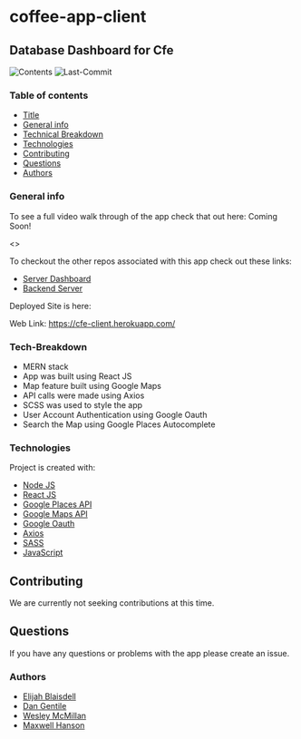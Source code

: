 # coffee-app-client

## Database Dashboard for Cfe

![Contents](https://img.shields.io/github/languages/top/dan-gentile/coffee-app-client)
![Last-Commit](https://img.shields.io/github/last-commit/dan-gentile/coffee-app-client)

### Table of contents

- [Title](#title)
- [General info](#general-info)
- [Technical Breakdown](#Tech-Breakdown)
- [Technologies](#Technologies)
- [Contributing](#contributing)
- [Questions](#questions)
- [Authors](#Authors)

### General info

To see a full video walk through of the app check that out here: Coming Soon!

<>

To checkout the other repos associated with this app check out these links:

- [Server Dashboard](https://github.com/dan-gentile/coffee-app-dashboard)
- [Backend Server](https://github.com/dan-gentile/coffee-app-backend)

Deployed Site is here:

Web Link: <https://cfe-client.herokuapp.com/>

### Tech-Breakdown

- MERN stack
- App was built using React JS
- Map feature built using Google Maps
- API calls were made using Axios
- SCSS was used to style the app
- User Account Authentication using Google Oauth
- Search the Map using Google Places Autocomplete

### Technologies

Project is created with:
​

- [Node JS](https://nodejs.org/en/)
- [React JS](https://reactjs.org/)
- [Google Places API](https://developers.google.com/places/web-service/overview)
- [Google Maps API](https://developers.google.com/maps/documentation)
- [Google Oauth](https://developers.google.com/identity/protocols/oauth2)
- [Axios](https://www.npmjs.com/package/axios)
- [SASS](https://sass-lang.com/)
- [JavaScript](https://www.javascript.com/)

## Contributing

We are currently not seeking contributions at this time.

## Questions

If you have any questions or problems with the app please create an issue.

### Authors

- [Elijah Blaisdell](https://github.com/elijah415hz)
- [Dan Gentile](https://github.com/dan-gentile)
- [Wesley McMillan](https://github.com/wmcmillan)
- [Maxwell Hanson](https://github.com/MaxHanson07)

​
